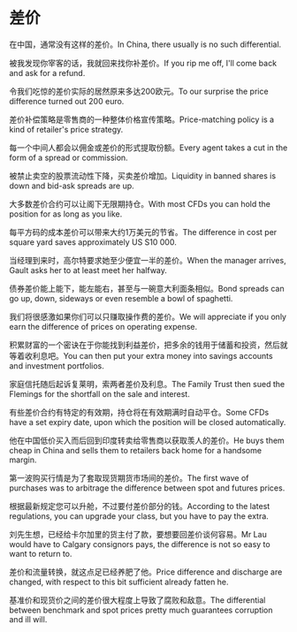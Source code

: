 # 差价

<p><span class="chinese">在中国，通常没有这样的差价。</span><span class="english">In China, there usually is no such differential.</span></p>

<p><span class="chinese">被我发现你宰客的话，我就回来找你补差价。</span><span class="english">If you rip me off, I'll come back and ask for a refund.</span></p>

<p><span class="chinese">令我们吃惊的差价实际的居然原来多达200欧元。</span><span class="english">To our surprise the price difference turned out 200 euro.</span></p>

<p><span class="chinese">差价补偿策略是零售商的一种整体价格宣传策略。</span><span class="english">Price-matching policy is a kind of retailer's price strategy.</span></p>

<p><span class="chinese">每一个中间人都会以佣金或差价的形式提取份额。</span><span class="english">Every agent takes a cut in the form of a spread or commission.</span></p>

<p><span class="chinese">被禁止卖空的股票流动性下降，买卖差价增加。</span><span class="english">Liquidity in banned shares is down and bid-ask spreads are up.</span></p>

<p><span class="chinese">大多数差价合约可以让阁下无限期持仓。</span><span class="english">With most CFDs you can hold the position for as long as you like.</span></p>

<p><span class="chinese">每平方码的成本差价可以带来大约1万美元的节省。</span><span class="english">The difference in cost per square yard saves approximately US S10 000.</span></p>

<p><span class="chinese">当经理到来时，高尔特要求她至少便宜一半的差价。</span><span class="english">When the manager arrives, Gault asks her to at least meet her halfway.</span></p>

<p><span class="chinese">债券差价能上能下，能左能右，甚至与一碗意大利面条相似。</span><span class="english">Bond spreads can go up, down, sideways or even resemble a bowl of spaghetti.</span></p>

<p><span class="chinese">我们将很感激如果你们可以只赚取操作费的差价。</span><span class="english">We will appreciate if you only earn the difference of prices on operating expense.</span></p>

<p><span class="chinese">积累财富的一个密诀在于你能找到利益差价，把多余的钱用于储蓄和投资，然后就等着收利息吧。</span><span class="english">You can then put your extra money into savings accounts and investment portfolios.</span></p>

<p><span class="chinese">家庭信托随后起诉复莱明，索两者差价及利息。</span><span class="english">The Family Trust then sued the Flemings for the shortfall on the sale and interest.</span></p>

<p><span class="chinese">有些差价合约有特定的有效期，持仓将在有效期满时自动平仓。</span><span class="english">Some CFDs have a set expiry date, upon which the position will be closed automatically.</span></p>

<p><span class="chinese">他在中国低价买入而后回到印度转卖给零售商以获取羡人的差价。</span><span class="english">He buys them cheap in China and sells them to retailers back home for a handsome margin.</span></p>

<p><span class="chinese">第一波购买行情是为了套取现货期货市场间的差价。</span><span class="english">The first wave of purchases was to arbitrage the difference between spot and futures prices.</span></p>

<p><span class="chinese">根据最新规定您可以升舱，不过要付差价部分的钱。</span><span class="english">According to the latest regulations, you can upgrade your class, but you have to pay the extra.</span></p>

<p><span class="chinese">刘先生想，已经给卡尔加里的货主付了款，要想要回差价谈何容易。</span><span class="english">Mr Lau would have to Calgary consignors pays, the difference is not so easy to want to return to.</span></p>

<p><span class="chinese">差价和流量转换，就这点足已经养肥了他。</span><span class="english">Price difference and discharge are changed, with respect to this bit sufficient already fatten he.</span></p>

<p><span class="chinese">基准价和现货价之间的差价很大程度上导致了腐败和敌意。</span><span class="english">The differential between benchmark and spot prices pretty much guarantees corruption and ill will.</span></p>

